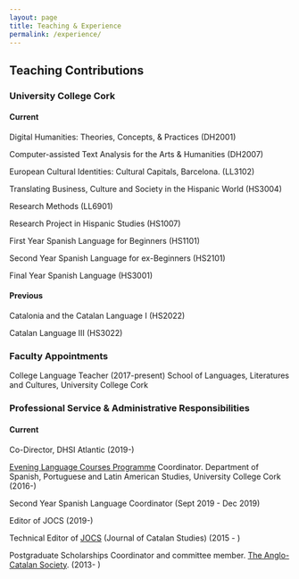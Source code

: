 ```yaml
---
layout: page
title: Teaching & Experience
permalink: /experience/
---
```


## Teaching Contributions

### University College Cork

#### Current

Digital Humanities: Theories, Concepts, & Practices (DH2001)

Computer-assisted Text Analysis for the Arts & Humanities (DH2007)

European Cultural Identities: Cultural Capitals, Barcelona. (LL3102)

Translating Business, Culture and Society in the Hispanic World (HS3004)

Research Methods (LL6901)

Research Project in Hispanic Studies (HS1007)

First Year Spanish Language for Beginners (HS1101)

Second Year Spanish Language for ex-Beginners (HS2101)

Final Year Spanish Language (HS3001)

#### Previous

Catalonia and the Catalan Language I (HS2022)

Catalan Language III (HS3022)

### Faculty Appointments

College Language Teacher (2017-present)
School of Languages, Literatures and Cultures, University College Cork

### Professional Service & Administrative Responsibilities

#### Current

Co-Director, DHSI Atlantic (2019-)

[Evening Language Courses Programme](http://uccsplaslang.ucc.ie/) Coordinator. Department of Spanish, Portuguese and Latin American Studies, University College Cork (2016-)

Second Year Spanish Language Coordinator (Sept 2019 - Dec 2019)

Editor of JOCS (2019-)

Technical Editor of [JOCS](http://jocs.anglo-catalan.org/ojsnew/index.php/jocs/index) (Journal of Catalan Studies) (2015 - )

Postgraduate Scholarships Coordinator and committee member. [The Anglo-Catalan Society](https://www.anglo-catalan.org/). (2013- )   


